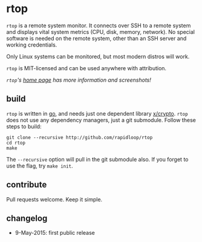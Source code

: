 
# rtop

`rtop` is a remote system monitor. It connects over SSH to a remote system
and displays vital system metrics (CPU, disk, memory, network). No special
software is needed on the remote system, other than an SSH server and
working credentials.

Only Linux systems can be monitored, but most modern distros will work.

`rtop` is MIT-licensed and can be used anywhere with attribution.

*`rtop`'s [home page](http://www.rtop-monitor.org/) has more information
and screenshots!*

## build

`rtop` is written in [go](http://golang.org/), and needs just one dependent
library [x/crypto](https://golang.org/pkg/crypto/). `rtop` does not use any
dependency managers, just a git submodule. Follow these steps to build:

    git clone --recursive http://github.com/rapidloop/rtop
    cd rtop
    make

The `--recursive` option will pull in the git submodule also. If you forget
to use the flag, try `make init`.

## contribute

Pull requests welcome. Keep it simple.

## changelog
* 9-May-2015: first public release
